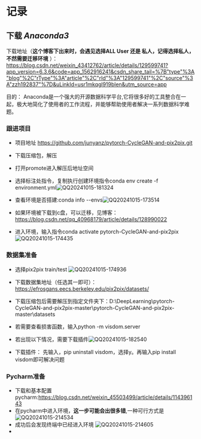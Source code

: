 # 记录
## 下载 _Anaconda3_
下载地址（**这个博客下出来时，会遇见选择ALL User 还是 私人，记得选择私人，不然需要迁移环境** ）：
https://blog.csdn.net/weixin_43412762/article/details/129599741?app_version=6.3.6&code=app_1562916241&csdn_share_tail=%7B"type"%3A"blog"%2C"rType"%3A"article"%2C"rId"%3A"129599741"%2C"source"%3A"zzh192837"%7D&uLinkId=usr1mkqgl919blen&utm_source=app

目的：
Anaconda是一个强大的开源数据科学平台,它将很多好的工具整合在一起，极大地简化了使用者的工作流程，并能够帮助使用者解决一系列数据科学难题。
### 跟进项目
* 项目地址 https://github.com/junyanz/pytorch-CycleGAN-and-pix2pix.git
* 下载压缩包，解压
* 打开promote进入解压后地址空间
* 选择标注处指令，复制执行创建环境指令conda env create -f environment.yml![QQ20241015-181324](https://github.com/user-attachments/assets/f2616988-22bc-4f99-96b3-4c94af847397)

* 查看环境是否搭建:conda info --envs![QQ20241015-173514](https://github.com/user-attachments/assets/a3b071fb-afa4-4e5a-a82c-e15c475f28b8)
* 如果环境被下载到c盘，可以迁移，见博客：https://blog.csdn.net/qq_40968179/article/details/128990022
* 进入环境，输入指令conda activate pytorch-CycleGAN-and-pix2pix
![QQ20241015-174435](https://github.com/user-attachments/assets/88c5f7cc-3d72-4aa8-b4aa-1ff06d4b5c3a)

### 数据集准备
* 选择pix2pix train/test
  ![QQ20241015-174936](https://github.com/user-attachments/assets/0afb4b2b-eb05-42d3-9264-529651bca632)
* 下载数据集地址（任选其一即可）：https://efrosgans.eecs.berkeley.edu/pix2pix/datasets/
* 下载压缩包后需要解压到指定文件夹下：D:\DeepLearning\pytorch-CycleGAN-and-pix2pix-master\pytorch-CycleGAN-and-pix2pix-master\datasets
*  若需要查看损害函数，输入python -m visdom.server
*  若出现以下情况，需要下载插件![QQ20241015-182540](https://github.com/user-attachments/assets/49d59b85-946d-4c0f-a8e1-08f8e70db908)

*  下载插件： 先输入，pip uninstall visdom，选择y。再输入pip install visdom即可解决问题
### Pycharm准备
* 下载和基本配置pycharm:https://blog.csdn.net/weixin_45503499/article/details/114396143
*  在pycharm中进入环境，**这一步可能会出很多错**,一种可行方式是![QQ20241015-214534](https://github.com/user-attachments/assets/035148bf-b7fe-42cf-9389-296ba83260b9)
*  成功后会发现终端中已经进入环境
![QQ20241015-214605](https://github.com/user-attachments/assets/4b678745-c43c-44b9-962f-34862eb613ac)
* 

